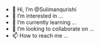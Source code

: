 - 👋 Hi, I’m @Sulimanqurishi
- 👀 I’m interested in ...
- 🌱 I’m currently learning ...
- 💞️ I’m looking to collaborate on ...
- 📫 How to reach me ...

<!---
Sulimanqurishi/Sulimanqurishi is a ✨ special ✨ repository because its `README.md` (this file) appears on your GitHub profile.
You can click the Preview link to take a look at your changes.
--->
